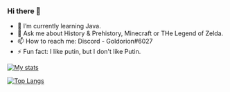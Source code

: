 ### Hi there 👋
- 🌱 I’m currently learning Java.
- 💬 Ask me about History & Prehistory, Minecraft or THe Legend of Zelda.
- 📫 How to reach me: Discord - Goldorion#6027
- ⚡ Fun fact: I like putin, but I don't like Putin. 

[![My stats](https://github-readme-stats.vercel.app/api?username=Goldorion&theme=algolia&show_icons=true)](https://github.com/anuraghazra/github-readme-stats)

[![Top Langs](https://github-readme-stats.vercel.app/api/top-langs/?username=Goldorion&theme=algolia&show_icons=true)](https://github.com/anuraghazra/github-readme-stats)
